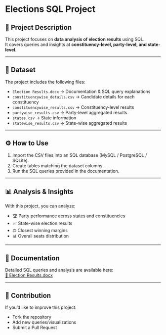 # Elections SQL Project

## 📌 Project Description
This project focuses on **data analysis of election results** using SQL.  
It covers queries and insights at **constituency-level, party-level, and state-level**.

---

## 📂 Dataset
The project includes the following files:
- `Election Results.docx` → Documentation & SQL query explanations  
- `constituencywise_details.csv` → Candidate details for each constituency  
- `constituencywise_results.csv` → Constituency-level results  
- `partywise_results.csv` → Party-level aggregated results  
- `states.csv` → State information  
- `statewise_results.csv` → State-wise aggregated results  

---

## ⚙️ How to Use
1. Import the CSV files into an SQL database (MySQL / PostgreSQL / SQLite).  
2. Create tables matching the dataset columns.  
3. Run the SQL queries provided in the documentation.  

---

## 📊 Analysis & Insights
With this project, you can analyze:
- 🏆 Party performance across states and constituencies  
- 📈 State-wise election results  
- ⚖️ Closest winning margins  
- 📊 Overall seats distribution  

---

## 📖 Documentation
Detailed SQL queries and analysis are available here:  
[📂 Election Results.docx](Election_Results.docx)

---

## 🤝 Contribution
If you’d like to improve this project:
- Fork the repository  
- Add new queries/visualizations  
- Submit a Pull Request  

